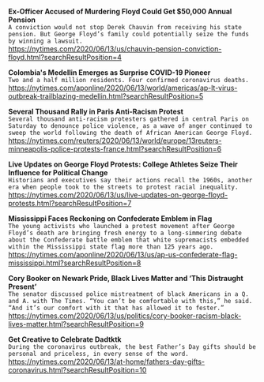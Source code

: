**Ex-Officer Accused of Murdering Floyd Could Get $50,000 Annual Pension**\
`A conviction would not stop Derek Chauvin from receiving his state pension. But George Floyd’s family could potentially seize the funds by winning a lawsuit.`\
https://nytimes.com/2020/06/13/us/chauvin-pension-conviction-floyd.html?searchResultPosition=4

**Colombia's Medellin Emerges as Surprise COVID-19 Pioneer**\
`Two and a half million residents. Four confirmed coronavirus deaths.`\
https://nytimes.com/aponline/2020/06/13/world/americas/ap-lt-virus-outbreak-trailblazing-medellin.html?searchResultPosition=5

**Several Thousand Rally in Paris Anti-Racism Protest**\
`Several thousand anti-racism protesters gathered in central Paris on Saturday to denounce police violence, as a wave of anger continued to sweep the world following the death of African American George Floyd.`\
https://nytimes.com/reuters/2020/06/13/world/europe/13reuters-minneapolis-police-protests-france.html?searchResultPosition=6

**Live Updates on George Floyd Protests: College Athletes Seize Their Influence for Political Change**\
`Historians and executives say their actions recall the 1960s, another era when people took to the streets to protest racial inequality.`\
https://nytimes.com/2020/06/13/us/live-updates-on-george-floyd-protests.html?searchResultPosition=7

**Mississippi Faces Reckoning on Confederate Emblem in Flag**\
`The young activists who launched a protest movement after George Floyd’s death are bringing fresh energy to a long-simmering debate about the Confederate battle emblem that white supremacists embedded within the Mississippi state flag more than 125 years ago.`\
https://nytimes.com/aponline/2020/06/13/us/ap-us-confederate-flag-mississippi.html?searchResultPosition=8

**Cory Booker on Newark Pride, Black Lives Matter and ‘This Distraught Present’**\
`The senator discussed police mistreatment of black Americans in a Q. and A. with The Times. “You can’t be comfortable with this,” he said. “And it’s our comfort with it that has allowed it to fester.”`\
https://nytimes.com/2020/06/13/us/politics/cory-booker-racism-black-lives-matter.html?searchResultPosition=9

**Get Creative to Celebrate Dadtktk**\
`During the coronavirus outbreak, the best Father’s Day gifts should be personal and priceless, in every sense of the word.`\
https://nytimes.com/2020/06/13/at-home/fathers-day-gifts-coronavirus.html?searchResultPosition=10

